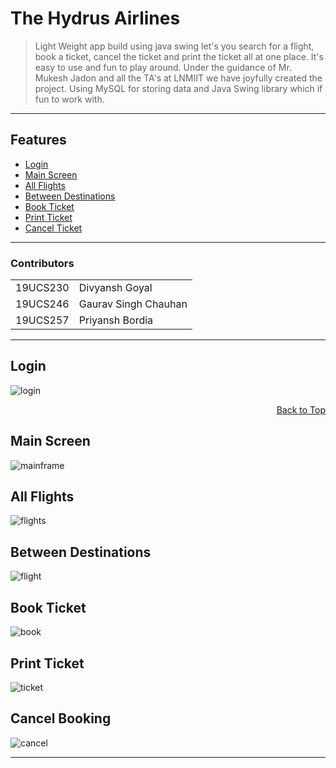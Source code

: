 # The Hydrus Airlines

> Light Weight app build using java swing let's you search for a flight, book a ticket, cancel the ticket and print the ticket all at one place. 
> It's easy to use and fun to play around. Under the guidance of Mr. Mukesh Jadon and all the TA's at LNMIIT we have joyfully created the project.
> Using MySQL for storing data and Java Swing library which if fun to work with.

<hr>

<h2>Features</h2>
<ul id = "#top">
	<li><a href = "#login">Login</a></li>
	<li><a href = "#mainframe">Main Screen</a></li>
	<li><a href = "#flights">All Flights</a></li>
	<li><a href = "#flight">Between Destinations</a></li>
	<li><a href = "#book">Book Ticket</a></li>
	<li><a href = "#print">Print Ticket</a></li>
	<li><a href = "#cancel">Cancel Ticket</a></li>
</ul>

<hr>


### Contributors

<table>
	<tr>
		<td>19UCS230 </td> <td>Divyansh Goyal </td>		
	</tr>
	<tr>
		<td>19UCS246 </td> <td> Gaurav Singh Chauhan </td>
	</tr>
	<tr>
		<td>19UCS257 </td> <td> Priyansh Bordia </td>
	</tr>
</table>

<hr>

<h2 id="login">Login</h2>

![login](./Screenshots/login.jpeg)

<div align = "right">
	<a class = "button" role="button" href ="#top">
		Back to Top <i class="bi bi-arrow-bar-up"></i>
	</a>
</div>

<h2 id="mainframe">Main Screen</h2>

![mainframe](./Screenshots/mainframe.jpeg)

<h2 id="flights">All Flights</h2>

![flights](./Screenshots/flights.jpeg)

<h2 id="flight">Between Destinations</h2>

![flight](./Screenshots/flight.jpeg)

<h2 id="book">Book Ticket</h2>

![book](./Screenshots/book.jpeg)

<h2 id="print">Print Ticket</h2>

![ticket](./Screenshots/print.jpeg)

<h2 id="cancel">Cancel Booking</h2>

![cancel](./Screenshots/cancel.jpeg)

<hr>
